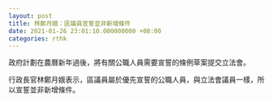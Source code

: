 ```yaml
---
layout: post
title: 林鄭月娥：區議員宣誓並非新增條件
date: 2021-01-26 23:01:10.000000000 +08:00
categories: rthk
---
```


政府計劃在農曆新年過後，將有關公職人員需要宣誓的條例草案提交立法會。

行政長官林鄭月娥表示，區議員屬於優先宣誓的公職人員，與立法會議員一樣，所以宣誓並非新增條件。
